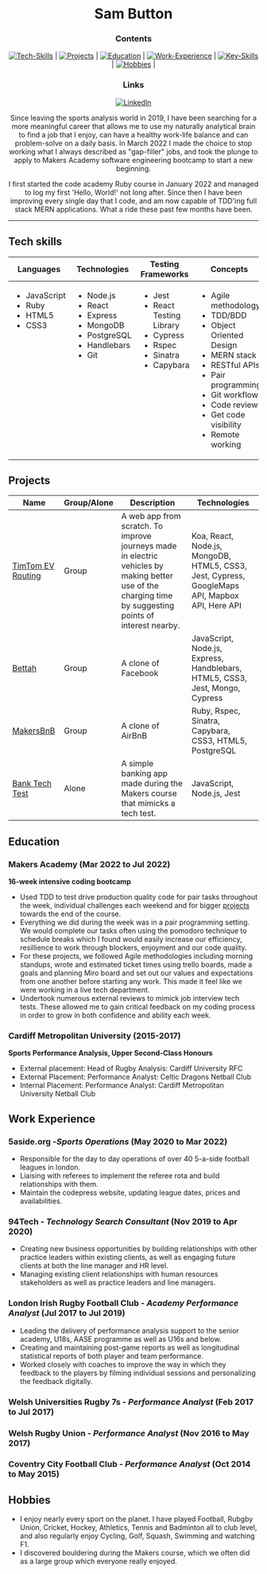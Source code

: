 <div align="center">

# Sam Button

### Contents

[![Tech-Skills](https://img.shields.io/badge/-Tech%20Skills-023e8a)](#tech-skills) | 
[![Projects](https://img.shields.io/badge/-Key%20Projects-0077b6)](#projects) | 
[![Education](https://img.shields.io/badge/-Education-0096c7)](#education) | 
[![Work-Experience](https://img.shields.io/badge/-Work%20Experience-00b4d8)](#work-experience) | 
[![Key-Skills](https://img.shields.io/badge/-Key%20Skills-48cae4 )](#key-skills) | 
[![Hobbies](https://img.shields.io/badge/-Hobbies-90e0ef)](#hobbies) |

### Links
[![LinkedIn]](https://www.linkedin.com/in/sambutton12/)

Since leaving the sports analysis world in 2019, I have been searching for a more meaningful career that allows me to use my naturally analytical brain to find a job that I enjoy, can have a healthy work-life balance and can problem-solve on a daily basis. In March 2022 I made the choice to stop working what I always described as "gap-filler" jobs, and took the plunge to apply to Makers Academy software engineering bootcamp to start a new beginning.

I first started the code academy Ruby course in January 2022 and managed to log my first 'Hello, World!' not long after. Since then I have been improving every single day that I code, and am now capable of TDD'ing full stack MERN applications. What a ride these past few months have been.
  
</div>

---

## Tech skills

<table>
  <thead>
    <tr>
      <th>Languages</th>
      <th>Technologies</th>
      <th>Testing Frameworks</th>
      <th>Concepts</th>
    </tr>
  </thead>
  <tbody>
    <tr VALIGN=TOP>
      <td>
        <ul>
          <li>JavaScript</li>
          <li>Ruby</li>
          <li>HTML5</li>
          <li>CSS3</li>
        </ul>
      </td>
      <td>
        <ul>
          <li>Node.js</li>
          <li>React</li>
          <li>Express</li>
          <li>MongoDB</li>
          <li>PostgreSQL</li>
          <li>Handlebars</li>
          <li>Git</li>
        </ul>
      </td>
      <td>
        <ul>
          <li>Jest</li>
          <li>React Testing Library</li>
          <li>Cypress</li>
          <li>Rspec</li>
          <li>Sinatra</li>
          <li>Capybara</li>
        </ul>
      </td>
      <td>
        <ul>
          <li>Agile methodology</li>
          <li>TDD/BDD</li>
          <li>Object Oriented Design</li>
          <li>MERN stack</li>
          <li>RESTful APIs</li>
          <li>Pair programming</li>
          <li>Git workflow</li>
          <li>Code review</li>
          <li>Get code visibility</li>
          <li>Remote working</li>
        </ul>
      </td>
    </tr>
  </tbody>
</table>

## Projects

| Name     |Group/Alone  | Description | Technologies|
|---       |---          |---          |---          |
| [TimTom EV Routing](https://github.com/SamButton12/ev-routing) | Group | A web app from scratch. To improve journeys made in electric vehicles by making better use of the charging time by suggesting points of interest nearby. | Koa, React, Node.js, MongoDB, HTML5, CSS3, Jest, Cypress, GoogleMaps API, Mapbox API, Here API|
| [Bettah](https://github.com/SamButton12/acebook-allowTeamToReceiveName) | Group | A clone of Facebook | JavaScript, Node.js, Express, Handblebars, HTML5, CSS3, Jest, Mongo, Cypress |
| [MakersBnB](https://github.com/SamButton12/april22-makersbnb-jaguar)| Group | A clone of AirBnB | Ruby, Rspec, Sinatra, Capybara, CSS3, HTML5, PostgreSQL |
|[Bank Tech Test](https://github.com/SamButton12/bank_tech_test) | Alone | A simple banking app made during the Makers course that mimicks a tech test.| JavaScript, Node.js, Jest |

## Education
### Makers Academy (Mar 2022 to Jul 2022)<br>
**16-week intensive coding bootcamp**

- Used TDD to test drive production quality code for pair tasks throughout the week, individual challenges each weekend and for bigger [projects](#projects) towards the end of the course. 
- Everything we did during the week was in a pair programming setting. We would complete our tasks often using the pomodoro technique to schedule breaks which I found would easily increase our efficiency, resillience to work through blockers, enjoyment and our code quality.
- For these projects, we followed Agile methodologies including morning standups, wrote and estimated ticket times using trello boards, made a goals and planning Miro board and set out our values and expectations from one another before starting any work. This made it feel like we were working in a live tech department.
- Undertook numerous external reviews to mimick job interview tech tests. These allowed me to gain critical feedback on my coding process in order to grow in both confidence and ability each week.

### Cardiff Metropolitan University (2015-2017)<br>
**Sports Performance Analysis, Upper Second-Class Honours**
- External placement: Head of Rugby Analysis: Cardiff University RFC
- External Placement: Performance Analyst: Celtic Dragons Netball Club
- Internal Placement: Performance Analyst: Cardiff Metropolitan University Netball Club

## Work Experience

### 5aside.org -_Sports Operations_ (May 2020 to Mar 2022)<br>
- Responsible for the day to day operations of over 40 5-a-side football leagues in london.
- Liaising with referees to implement the referee rota and build relationships with them.
- Maintain the codepress website, updating league dates, prices and availabilities.

### 94Tech - _Technology Search Consultant_ (Nov 2019 to Apr 2020)<br>
-	Creating new business opportunities by building relationships with other practice leaders within existing clients, as well as engaging future clients at both the line manager and HR level.
-	Managing existing client relationships with human resources stakeholders as well as practice leaders and line managers.

### London Irish Rugby Football Club - _Academy Performance Analyst_ (Jul 2017 to Jul 2019)<br>
-	Leading the delivery of performance analysis support to the senior academy, U18s, AASE programme as well as U16s and below.
-	Creating and maintaining post-game reports as well as longitudinal statistical reports of both player and team performance.
-	Worked closely with coaches to improve the way in which they feedback to the players by filming individual sessions and personalizing the feedback digitally.

### Welsh Universities Rugby 7s - _Performance Analyst_ (Feb 2017 to Jul 2017)<br>
### Welsh Rugby Union - _Performance Analyst_ (Nov 2016 to May 2017)<br>
### Coventry City Football Club - _Performance Analyst_ (Oct 2014 to May 2015)<br>



## Hobbies
- I enjoy nearly every sport on the planet. I have played Football, Rubgby Union, Cricket, Hockey, Athletics, Tennis and Badminton all to club level, and also regularly enjoy Cycling, Golf, Squash, Swimming and watching F1.
- I discovered bouldering during the Makers course, which we often did as a large group which everyone really enjoyed.

<!-- Badge Links -->
[LinkedIn]: https://img.shields.io/badge/LinkedIn-%232A6AC7?style=for-the-badge&logo=linkedin
